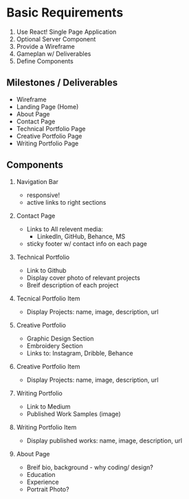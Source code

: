# Basic Requirements 
1. Use React! Single Page Application 
2. Optional Server Component 
3. Provide a Wireframe
4. Gameplan w/ Deliverables 
3. Define Components 

## Milestones / Deliverables 
- Wireframe 
- Landing Page (Home)
- About Page 
- Contact Page
- Technical Portfolio Page 
- Creative Portfolio Page 
- Writing Portfolio Page  

## Components 
1. Navigation Bar
    - responsive!  
    - active links to right sections

2. Contact Page
    - Links to All relevent media:
        - LinkedIn, GitHub, Behance, MS
    - sticky footer w/ contact info on each page

3. Technical Portfolio
    - Link to Github
    - Display cover photo of relevant projects
    - Breif description of each project

4. Tecnical Portfolio Item
    - Display Projects: name, image, description, url

5. Creative Portfolio
    - Graphic Design Section 
    - Embroidery Section
    - Links to: Instagram, Dribble, Behance

6. Creative Portfolio Item 
    - Display Projects: name, image, description, url

7. Writing Portfolio
    - Link to Medium 
    - Published Work Samples (image)

8. Writing Portfolio Item 
    - Display published works: name, image, description, url

9. About Page 
    - Breif bio, background - why coding/ design?
    - Education
    - Experience 
    - Portrait Photo?


